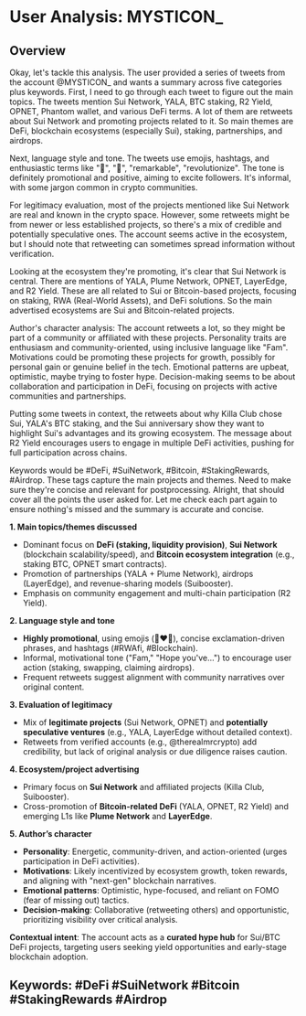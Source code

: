 # User Analysis: MYSTICON_

## Overview

<think>
Okay, let's tackle this analysis. The user provided a series of tweets from the account @MYSTICON_ and wants a summary across five categories plus keywords. First, I need to go through each tweet to figure out the main topics. The tweets mention Sui Network, YALA, BTC staking, R2 Yield, OPNET, Phantom wallet, and various DeFi terms. A lot of them are retweets about Sui Network and promoting projects related to it. So main themes are DeFi, blockchain ecosystems (especially Sui), staking, partnerships, and airdrops.

Next, language style and tone. The tweets use emojis, hashtags, and enthusiastic terms like "🚀", "🎉", "remarkable", "revolutionize". The tone is definitely promotional and positive, aiming to excite followers. It's informal, with some jargon common in crypto communities.

For legitimacy evaluation, most of the projects mentioned like Sui Network are real and known in the crypto space. However, some retweets might be from newer or less established projects, so there's a mix of credible and potentially speculative ones. The account seems active in the ecosystem, but I should note that retweeting can sometimes spread information without verification.

Looking at the ecosystem they're promoting, it's clear that Sui Network is central. There are mentions of YALA, Plume Network, OPNET, LayerEdge, and R2 Yield. These are all related to Sui or Bitcoin-based projects, focusing on staking, RWA (Real-World Assets), and DeFi solutions. So the main advertised ecosystems are Sui and Bitcoin-related projects.

Author's character analysis: The account retweets a lot, so they might be part of a community or affiliated with these projects. Personality traits are enthusiasm and community-oriented, using inclusive language like "Fam". Motivations could be promoting these projects for growth, possibly for personal gain or genuine belief in the tech. Emotional patterns are upbeat, optimistic, maybe trying to foster hype. Decision-making seems to be about collaboration and participation in DeFi, focusing on projects with active communities and partnerships.

Putting some tweets in context, the retweets about why Killa Club chose Sui, YALA's BTC staking, and the Sui anniversary show they want to highlight Sui's advantages and its growing ecosystem. The message about R2 Yield encourages users to engage in multiple DeFi activities, pushing for full participation across chains.

Keywords would be #DeFi, #SuiNetwork, #Bitcoin, #StakingRewards, #Airdrop. These tags capture the main projects and themes. Need to make sure they're concise and relevant for postprocessing. Alright, that should cover all the points the user asked for. Let me check each part again to ensure nothing's missed and the summary is accurate and concise.
</think>

**1. Main topics/themes discussed**  
- Dominant focus on **DeFi (staking, liquidity provision)**, **Sui Network** (blockchain scalability/speed), and **Bitcoin ecosystem integration** (e.g., staking BTC, OPNET smart contracts).  
- Promotion of partnerships (YALA + Plume Network), airdrops (LayerEdge), and revenue-sharing models (Suibooster).  
- Emphasis on community engagement and multi-chain participation (R2 Yield).  

**2. Language style and tone**  
- **Highly promotional**, using emojis (🚀❤️📡), concise exclamation-driven phrases, and hashtags (#RWAfi, #Blockchain).  
- Informal, motivational tone ("Fam," "Hope you've...") to encourage user action (staking, swapping, claiming airdrops).  
- Frequent retweets suggest alignment with community narratives over original content.  

**3. Evaluation of legitimacy**  
- Mix of **legitimate projects** (Sui Network, OPNET) and **potentially speculative ventures** (e.g., YALA, LayerEdge without detailed context).  
- Retweets from verified accounts (e.g., @therealmrcrypto) add credibility, but lack of original analysis or due diligence raises caution.  

**4. Ecosystem/project advertising**  
- Primary focus on **Sui Network** and affiliated projects (Killa Club, Suibooster).  
- Cross-promotion of **Bitcoin-related DeFi** (YALA, OPNET, R2 Yield) and emerging L1s like **Plume Network** and **LayerEdge**.  

**5. Author’s character**  
- **Personality**: Energetic, community-driven, and action-oriented (urges participation in DeFi activities).  
- **Motivations**: Likely incentivized by ecosystem growth, token rewards, and aligning with "next-gen" blockchain narratives.  
- **Emotional patterns**: Optimistic, hype-focused, and reliant on FOMO (fear of missing out) tactics.  
- **Decision-making**: Collaborative (retweeting others) and opportunistic, prioritizing visibility over critical analysis.  

**Contextual intent**: The account acts as a **curated hype hub** for Sui/BTC DeFi projects, targeting users seeking yield opportunities and early-stage blockchain adoption.  

**Keywords**: #DeFi #SuiNetwork #Bitcoin #StakingRewards #Airdrop
---
